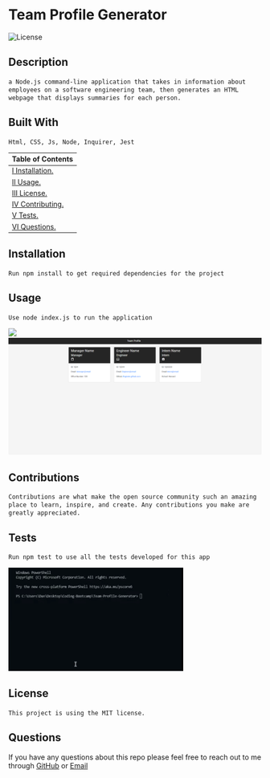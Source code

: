 # Team Profile Generator

![License](https://img.shields.io/badge/License-MIT-blue)

## Description

    a Node.js command-line application that takes in information about employees on a software engineering team, then generates an HTML webpage that displays summaries for each person.

## Built With

    Html, CSS, Js, Node, Inquirer, Jest

| Table of Contents                 |
| --------------------------------- |
| [I Installation.](#installation)  |
| [II Usage.](#usage)               |
| [III License.](#licenses)         |
| [IV Contributing.](#contributing) |
| [V Tests.](#tests)                |
| [VI Questions.](#questions)       |

## Installation

    Run npm install to get required dependencies for the project

## Usage

    Use node index.js to run the application

![](team-profile-generator.gif)
![](team-profile-img.PNG)

## Contributions

    Contributions are what make the open source community such an amazing place to learn, inspire, and create. Any contributions you make are greatly appreciated.

## Tests

    Run npm test to use all the tests developed for this app

![](tpg-test.gif)

## License

    This project is using the MIT license.

## Questions

If you have any questions about this repo please feel free to reach out to me through [GitHub](https://github.com/Wratten) or [Email](mailto:daniel.wratten@gmail.com)
